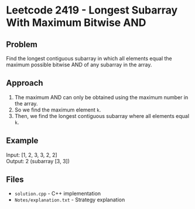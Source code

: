 # Leetcode 2419 - Longest Subarray With Maximum Bitwise AND

## Problem
Find the longest contiguous subarray in which all elements equal the maximum possible bitwise AND of any subarray in the array.

## Approach
1. The maximum AND can only be obtained using the maximum number in the array.
2. So we find the maximum element `k`.
3. Then, we find the longest contiguous subarray where all elements equal `k`.

## Example
Input: [1, 2, 3, 3, 2, 2]  
Output: 2 (subarray [3, 3])

## Files
- `solution.cpp` - C++ implementation
- `Notes/explanation.txt` - Strategy explanation
